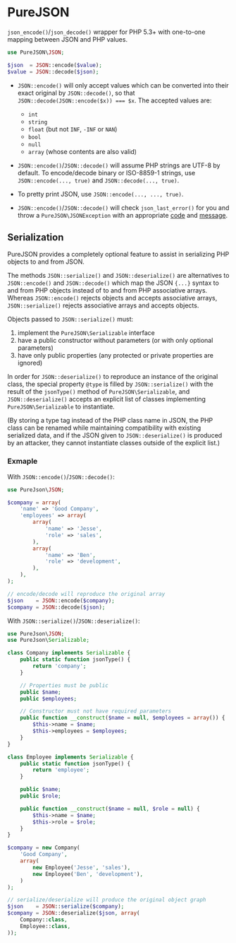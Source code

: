 # PureJSON

`json_encode()`/`json_decode()` wrapper for PHP 5.3+ with one-to-one mapping between JSON and PHP values.

```php
use PureJSON\JSON;

$json  = JSON::encode($value);
$value = JSON::decode($json);
```

- `JSON::encode()` will only accept values which can be converted into their exact original by `JSON::decode()`, so that `JSON::decode(JSON::encode($x)) === $x`. The accepted values are:
  - `int`
  - `string`
  - `float` (but not `INF`, `-INF` or `NAN`)
  - `bool`
  - `null`
  - `array` (whose contents are also valid)

- `JSON::encode()`/`JSON::decode()` will assume PHP strings are UTF-8 by default. To encode/decode binary or ISO-8859-1 strings, use `JSON::encode(..., true)` and `JSON::decode(..., true)`.

- To pretty print JSON, use `JSON::encode(..., ..., true)`.

- `JSON::encode()`/`JSON::decode()` will check `json_last_error()` for you and throw a `PureJSON\JSONException` with an appropriate [code](http://php.net/manual/en/function.json-last-error.php) and [message](http://php.net/manual/en/function.json-last-error-msg.php).

## Serialization

PureJSON provides a completely optional feature to assist in serializing PHP objects to and from JSON.

The methods `JSON::serialize()` and `JSON::deserialize()` are alternatives to `JSON::encode()` and `JSON::decode()` which map the JSON `{...}` syntax to and from PHP objects instead of to and from PHP associative arrays. Whereas `JSON::encode()` rejects objects and accepts associative arrays, `JSON::serialize()` rejects associative arrays and accepts objects.

Objects passed to `JSON::serialize()` must:

1. implement the `PureJSON\Serializable` interface
2. have a public constructor without parameters (or with only optional parameters)
3. have only public properties (any protected or private properties are ignored)

In order for `JSON::deserialize()` to reproduce an instance of the original class, the special property `@type` is filled by `JSON::serialize()` with the result of the `jsonType()` method of `PureJSON\Serializable`, and `JSON::deserialize()` accepts an explicit list of classes implementing `PureJSON\Serializable` to instantiate.

(By storing a type tag instead of the PHP class name in JSON, the PHP class can be renamed while maintaining compatibility with existing serialized data, and if the JSON given to `JSON::deserialize()` is produced by an attacker, they cannot instantiate classes outside of the explicit list.)

### Exmaple

With `JSON::encode()`/`JSON::decode()`:

```php
use PureJson\JSON;

$company = array(
	'name' => 'Good Company',
    'employees' => array(
    	array(
        	'name' => 'Jesse',
            'role' => 'sales',
        ),
        array(
        	'name' => 'Ben',
            'role' => 'development',
        ),
    ),
);

// encode/decode will reproduce the original array
$json    = JSON::encode($company);
$company = JSON::decode($json);
```

With `JSON::serialize()`/`JSON::deserialize()`:

```php
use PureJson\JSON;
use PureJson\Serializable;

class Company implements Serializable {
	public static function jsonType() {
    	return 'company';
    }

	// Properties must be public
	public $name;
    public $employees;

	// Constructor must not have required parameters
    public function __construct($name = null, $employees = array()) {
    	$this->name = $name;
        $this->employees = $employees;
    }
}

class Employee implements Serializable {
	public static function jsonType() {
    	return 'employee';
    }

	public $name;
    public $role;

	public function __construct($name = null, $role = null) {
    	$this->name = $name;
        $this->role = $role;
    }
}

$company = new Company(
	'Good Company',
    array(
    	new Employee('Jesse', 'sales'),
        new Employee('Ben', 'development'),
    )
);

// serialize/deserialize will produce the original object graph
$json    = JSON::serialize($company);
$company = JSON::deserialize($json, array(
	Company::class,
    Employee::class,
));
```
